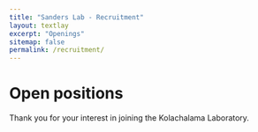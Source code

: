 ```yaml
---
title: "Sanders Lab - Recruitment"
layout: textlay
excerpt: "Openings"
sitemap: false
permalink: /recruitment/
---
```


# Open positions

Thank you for your interest in joining the Kolachalama Laboratory.

